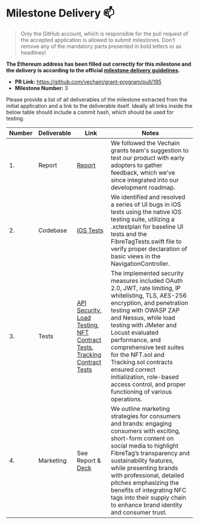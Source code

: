 # Milestone Delivery :mailbox:

> Only the GitHub account, which is responsible for the pull request of the accepted application is allowed to submit milestones. Don't remove any of the mandatory parts presented in bold letters or as headlines!

**The Ethereum address has been filled out correctly for this milestone and the delivery is according to the official [milestone delivery guidelines](../#milestone-delivery-process).**  

* **PR Link:** https://github.com/vechain/grant-program/pull/195
* **Milestone Number:** 3

Please provide a list of all deliverables of the milestone extracted from the initial application and a link to the deliverable itself. Ideally all links inside the below table should include a commit hash, which should be used for testing.

| Number | Deliverable | Link                                                                                                                                                                                                                                                                                                                                                                                                                          | Notes                                                                                                                                                                                                                                                                                                                                                                                                                     |
| ------ | ----------- | ----------------------------------------------------------------------------------------------------------------------------------------------------------------------------------------------------------------------------------------------------------------------------------------------------------------------------------------------------------------------------------------------------------------------------- | ------------------------------------------------------------------------------------------------------------------------------------------------------------------------------------------------------------------------------------------------------------------------------------------------------------------------------------------------------------------------------------------------------------------------- |
| 1.     | Report      | [Report](https://drive.google.com/file/d/1TbRBLZ7oMgMFxIiW7viEySTd741wJA4b/view)                                                                                                                                                                                                                                                                                                                                              | We followed the Vechain grants team's suggestion to test our product with early adopters to gather feedback, which we've since integrated into our development roadmap.                                                                                                                                                                                                                                                   |
| 2.     | Codebase    | [iOS Tests](https://github.com/jjjutla/FibreTag/commit/b92f4a0e60719b0ce47bc17495a86fe324f53b67)                                                                                                                                                                                                                                                                                                                              | We identified and resolved a series of UI bugs in iOS tests using the native iOS testing suite, utilizing a .xctestplan for baseline UI tests and the FibreTagTests.swift file to verify proper declaration of basic views in the NavigationController.                                                                                                                                                                   |
| 3.     | Tests       | [API Security](https://github.com/jjjutla/FibreTag/blob/main/backend/src/App/appendEnpoints/index.tsx), [Load Testing](https://github.com/jjjutla/FibreTag/blob/main/jmeter_results.json), [NFT Contract Tests](https://github.com/jjjutla/FibreTag/blob/main/backend/contracts/contracts/NFT.test.js), [Tracking Contract Tests](https://github.com/jjjutla/FibreTag/blob/main/backend/contracts/contracts/Tracking.test.js) | The implemented security measures included OAuth 2.0, JWT, rate limiting, IP whitelisting, TLS, AES-256 encryption, and penetration testing with OWASP ZAP and Nessus, while load testing with JMeter and Locust evaluated performance, and comprehensive test suites for the NFT.sol and Tracking.sol contracts ensured correct initialization, role-based access control, and proper functioning of various operations. |
| 4.     | Marketing   | See Report & [Deck](https://drive.google.com/file/d/1xS4cil-WCqNyzUOUE40PNlhOVTbMTKn5/view)                                                                                                                                                                                                                                                                                                                                   | We outline marketing strategies for consumers and brands: engaging consumers with exciting, short-form content on social media to highlight FibreTag’s transparency and sustainability features, while presenting brands with professional, detailed pitches emphasizing the benefits of integrating NFC tags into their supply chain to enhance brand identity and consumer trust.                                       |